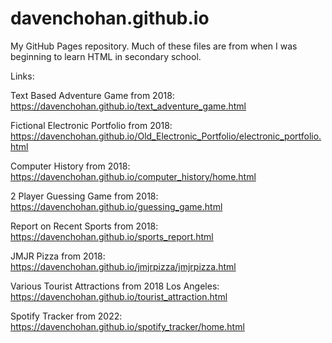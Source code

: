 # davenchohan.github.io

My GitHub Pages repository. Much of these files are from when I was beginning to learn HTML in secondary school.

Links:

Text Based Adventure Game from 2018: https://davenchohan.github.io/text_adventure_game.html

Fictional Electronic Portfolio from 2018: https://davenchohan.github.io/Old_Electronic_Portfolio/electronic_portfolio.html

Computer History from 2018: https://davenchohan.github.io/computer_history/home.html

2 Player Guessing Game from 2018: https://davenchohan.github.io/guessing_game.html

Report on Recent Sports from 2018: https://davenchohan.github.io/sports_report.html

JMJR Pizza from 2018: https://davenchohan.github.io/jmjrpizza/jmjrpizza.html 

Various Tourist Attractions from 2018 Los Angeles: https://davenchohan.github.io/tourist_attraction.html

Spotify Tracker from 2022: https://davenchohan.github.io/spotify_tracker/home.html

